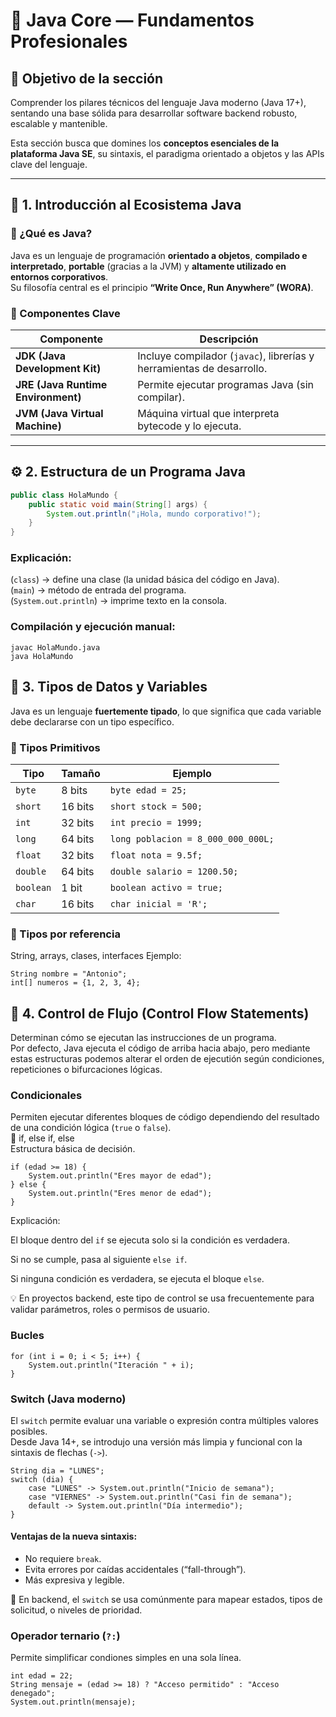 # 🧠 Java Core — Fundamentos Profesionales

## 🎯 Objetivo de la sección
Comprender los pilares técnicos del lenguaje Java moderno (Java 17+), sentando una base sólida para desarrollar software backend robusto, escalable y mantenible.

Esta sección busca que domines los **conceptos esenciales de la plataforma Java SE**, su sintaxis, el paradigma orientado a objetos y las APIs clave del lenguaje.

---

## 🧩 1. Introducción al Ecosistema Java

### 🔹 ¿Qué es Java?
Java es un lenguaje de programación **orientado a objetos**, **compilado e interpretado**, **portable** (gracias a la JVM) y **altamente utilizado en entornos corporativos**.  
Su filosofía central es el principio **“Write Once, Run Anywhere” (WORA)**.

### 🔹 Componentes Clave
| Componente | Descripción |
|-------------|-------------|
| **JDK (Java Development Kit)** | Incluye compilador (`javac`), librerías y herramientas de desarrollo. |
| **JRE (Java Runtime Environment)** | Permite ejecutar programas Java (sin compilar). |
| **JVM (Java Virtual Machine)** | Máquina virtual que interpreta bytecode y lo ejecuta. |

---

## ⚙️ 2. Estructura de un Programa Java

```java
public class HolaMundo {
    public static void main(String[] args) {
        System.out.println("¡Hola, mundo corporativo!");
    }
}
```
### Explicación:
(`class`) → define una clase (la unidad básica del código en Java).  
(`main`) → método de entrada del programa.  
(`System.out.println`) → imprime texto en la consola.

### Compilación y ejecución manual:
```
javac HolaMundo.java
java HolaMundo
```

## 🧠 3. Tipos de Datos y Variables  
Java es un lenguaje **fuertemente tipado**, lo que significa que cada variable debe declararse con un tipo específico.

### 🔹 Tipos Primitivos
| Tipo      | Tamaño  | Ejemplo                            |
| --------- | ------- | ---------------------------------- |
| `byte`    | 8 bits  | `byte edad = 25;`                  |
| `short`   | 16 bits | `short stock = 500;`               |
| `int`     | 32 bits | `int precio = 1999;`               |
| `long`    | 64 bits | `long poblacion = 8_000_000_000L;` |
| `float`   | 32 bits | `float nota = 9.5f;`               |
| `double`  | 64 bits | `double salario = 1200.50;`        |
| `boolean` | 1 bit   | `boolean activo = true;`           |
| `char`    | 16 bits | `char inicial = 'R';`              |

### 🔹 Tipos por referencia
String, arrays, clases, interfaces
Ejemplo:
```
String nombre = "Antonio";
int[] numeros = {1, 2, 3, 4};
```

## 🔄 4. Control de Flujo (Control Flow Statements)
Determinan cómo se ejecutan las instrucciones de un programa.  
Por defecto, Java ejecuta el código de arriba hacia abajo, pero mediante estas estructuras podemos alterar el orden de ejecutión según condiciones, repeticiones o bifurcaciones lógicas.

### Condicionales
Permiten ejecutar diferentes bloques de código dependiendo del resultado de una condición lógica (`true` o `false`).  
🔹 if, else if, else  
Estructura básica de decisión.
```
if (edad >= 18) {
    System.out.println("Eres mayor de edad");
} else {
    System.out.println("Eres menor de edad");
}
```
Explicación:

El bloque dentro del `if` se ejecuta solo si la condición es verdadera.

Si no se cumple, pasa al siguiente `else if`.

Si ninguna condición es verdadera, se ejecuta el bloque `else`.

💡 En proyectos backend, este tipo de control se usa frecuentemente para validar parámetros, roles o permisos de usuario.
### Bucles
```
for (int i = 0; i < 5; i++) {
    System.out.println("Iteración " + i);
}
```
### Switch (Java moderno)
El `switch` permite evaluar una variable o expresión contra múltiples valores posibles.  
Desde Java 14+, se introdujo una versión más limpia y funcional con la sintaxis de flechas (`->`).

```
String dia = "LUNES";
switch (dia) {
    case "LUNES" -> System.out.println("Inicio de semana");
    case "VIERNES" -> System.out.println("Casi fin de semana");
    default -> System.out.println("Día intermedio");
}
```
#### Ventajas de la nueva sintaxis:
- No requiere `break`.
- Evita errores por caídas accidentales (“fall-through”).
- Más expresiva y legible.

💼 En backend, el `switch` se usa comúnmente para mapear estados, tipos de solicitud, o niveles de prioridad.
### Operador ternario (`?:`)
Permite simplificar condiones simples en una sola línea.  
```
int edad = 22;
String mensaje = (edad >= 18) ? "Acceso permitido" : "Acceso denegado";
System.out.println(mensaje);
```